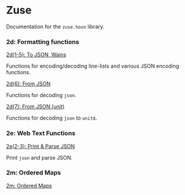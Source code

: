 # Zuse

Documentation for the `zuse.hoon` library.

### 2d: Formatting functions

[2d(1-5): To JSON, Wains](2d_1-5)

Functions for encoding/decoding line-lists and various JSON encoding functions.

[2d(6): From JSON](2d_6)

Functions for decoding `json`.

[2d(7): From JSON (unit)](2d_7)

Functions for decoding `json` to `unit`s.

### 2e: Web Text Functions

[2e(2-3): Print & Parse JSON](2e_2-3)

Print `json` and parse JSON.

### 2m: Ordered Maps

[2m: Ordered Maps](2m)
